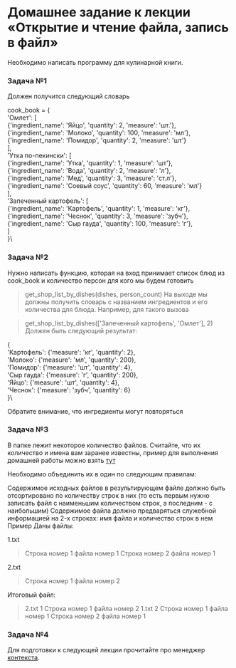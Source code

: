 # Домашнее задание к лекции «Открытие и чтение файла, запись в файл»
Необходимо написать программу для кулинарной книги.

### Задача №1
Должен получится следующий словарь

cook_book = {\
  'Омлет': [\
    {'ingredient_name': 'Яйцо', 'quantity': 2, 'measure': 'шт.'},\
    {'ingredient_name': 'Молоко', 'quantity': 100, 'measure': 'мл'},\
    {'ingredient_name': 'Помидор', 'quantity': 2, 'measure': 'шт'}\
    ],\
  'Утка по-пекински': [\
    {'ingredient_name': 'Утка', 'quantity': 1, 'measure': 'шт'},\
    {'ingredient_name': 'Вода', 'quantity': 2, 'measure': 'л'},\
    {'ingredient_name': 'Мед', 'quantity': 3, 'measure': 'ст.л'},\
    {'ingredient_name': 'Соевый соус', 'quantity': 60, 'measure': 'мл'}\
    ],\
  'Запеченный картофель': [\
    {'ingredient_name': 'Картофель', 'quantity': 1, 'measure': 'кг'},\
    {'ingredient_name': 'Чеснок', 'quantity': 3, 'measure': 'зубч'},\
    {'ingredient_name': 'Сыр гауда', 'quantity': 100, 'measure': 'г'},\
    ]\
  }\

### Задача №2
Нужно написать функцию, которая на вход принимает список блюд из cook_book и количество персон для кого мы будем готовить

> get_shop_list_by_dishes(dishes, person_count)
На выходе мы должны получить словарь с названием ингредиентов и его количества для блюда. Например, для такого вызова

> get_shop_list_by_dishes(['Запеченный картофель', 'Омлет'], 2)
Должен быть следующий результат:

{\
  'Картофель': {'measure': 'кг', 'quantity': 2},\
  'Молоко': {'measure': 'мл', 'quantity': 200},\
  'Помидор': {'measure': 'шт', 'quantity': 4},\
  'Сыр гауда': {'measure': 'г', 'quantity': 200},\
  'Яйцо': {'measure': 'шт', 'quantity': 4},\
  'Чеснок': {'measure': 'зубч', 'quantity': 6}\
}\

Обратите внимание, что ингредиенты могут повторяться

### Задача №3
В папке лежит некоторое количество файлов. Считайте, что их количество и имена вам заранее известны, пример для выполнения домашней работы можно взять [тут](https://github.com/netology-code/py-homework-basic-files/tree/master/2.4.files/sorted) 

Необходимо объединить их в один по следующим правилам:

Содержимое исходных файлов в результирующем файле должно быть отсортировано по количеству строк в них (то есть первым нужно записать файл с наименьшим количеством строк, а последним - с наибольшим)
Содержимое файла должно предваряться служебной информацией на 2-х строках: имя файла и количество строк в нем
Пример Даны файлы: 

1.txt
> Строка номер 1 файла номер 1
> Строка номер 2 файла номер 1

2.txt
> Строка номер 1 файла номер 2

Итоговый файл:
> 2.txt
> 1
> Строка номер 1 файла номер 2
> 1.txt
> 2
> Строка номер 1 файла номер 1
> Строка номер 2 файла номер 1

### Задача №4
Для подготовки к следующей лекции прочитайте про менеджер [контекста](https://habr.com/ru/post/196382/).